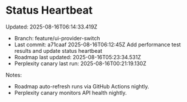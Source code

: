 # Status Heartbeat

Updated: 2025-08-16T06:14:33.419Z

- Branch: feature/ui-provider-switch
- Last commit: a71caaf 2025-08-16T06:12:45Z Add performance test results and update status heartbeat
- Roadmap last updated: 2025-08-16T05:23:34.531Z
- Perplexity canary last run: 2025-08-16T00:21:19.130Z

Notes:
- Roadmap auto-refresh runs via GitHub Actions nightly.
- Perplexity canary monitors API health nightly.
